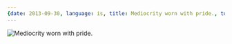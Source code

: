 ```yaml
---
{date: 2013-09-30, language: is, title: Mediocrity worn with pride., tumblr_id: 62738132539}
---
```


![Mediocrity worn with pride.](img/2013-09-30-mediocrity-worn-with-pride.jpg)

